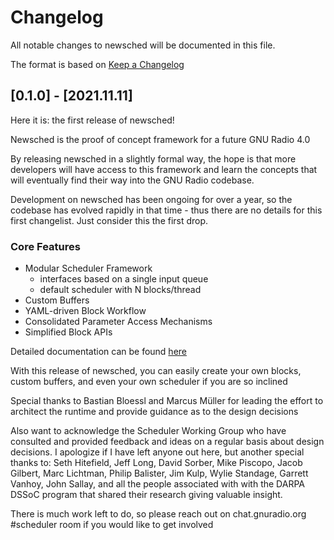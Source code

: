 # Changelog
All notable changes to newsched will be documented in this file.

The format is based on [Keep a Changelog](http://keepachangelog.com/en/1.0.0/)

## [0.1.0] - [2021.11.11]

Here it is: the first release of newsched!  

Newsched is the proof of concept framework for a future GNU Radio 4.0

By releasing newsched in a slightly formal way, the hope is that more developers will 
have access to this framework and learn the concepts that will eventually
find their way into the GNU Radio codebase.  

Development on newsched has been ongoing for over a year, so the codebase
has evolved rapidly in that time - thus there are no details for this first
changelist.  Just consider this the first drop.

### Core Features
- Modular Scheduler Framework
  - interfaces based on a single input queue
  - default scheduler with N blocks/thread
- Custom Buffers
- YAML-driven Block Workflow
- Consolidated Parameter Access Mechanisms
- Simplified Block APIs

Detailed documentation can be found [here](https://gnuradio.github.io/newsched)

With this release of newsched, you can easily create your own blocks, custom
buffers, and even your own scheduler if you are so inclined

Special thanks to Bastian Bloessl and Marcus Müller for leading the effort 
to architect the runtime and provide guidance as to the design decisions

Also want to acknowledge the Scheduler Working Group who have consulted and provided
feedback and ideas on a regular basis about design decisions.  I apologize
if I have left anyone out here, but another special thanks to: Seth Hitefield,
Jeff Long, David Sorber, Mike Piscopo, Jacob Gilbert, Marc Lichtman, Philip Balister,
Jim Kulp, Wylie Standage, Garrett Vanhoy, John Sallay, and all the people associated with 
with the DARPA DSSoC program that shared their research giving valuable insight.

There is much work left to do, so please reach out on chat.gnuradio.org #scheduler
room if you would like to get involved